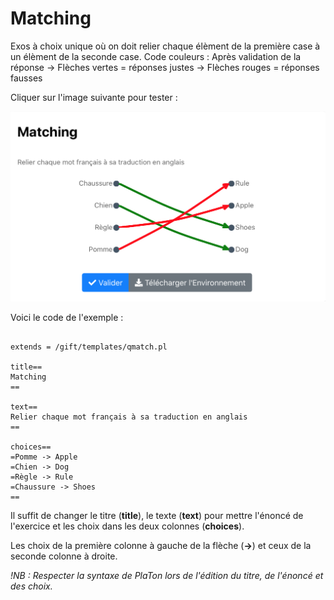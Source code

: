 # Matching

Exos à choix unique où on doit relier chaque élèment de la première case à un élèment de la seconde case. 
Code couleurs : Après validation de la réponse 
-> Flèches vertes = réponses justes
-> Flèches rouges = réponses fausses

Cliquer sur l'image suivante pour tester : 

[![image](Matching.png)](https://pl.u-pem.fr/filebrowser/demo/33520/)

Voici le code de l'exemple : 

```{r}

extends = /gift/templates/qmatch.pl

title==
Matching
==

text==
Relier chaque mot français à sa traduction en anglais
==

choices==
=Pomme -> Apple
=Chien -> Dog
=Règle -> Rule
=Chaussure -> Shoes
==
```

Il suffit de changer le titre (**title**), le texte (**text**) pour mettre l'énoncé de l'exercice et les choix dans les deux colonnes (**choices**).

Les choix de la première colonne à gauche de la flèche (**->**) et ceux de la seconde colonne à droite.

*!NB : Respecter la syntaxe de PlaTon lors de l'édition du titre, de l'énoncé et des choix.*
